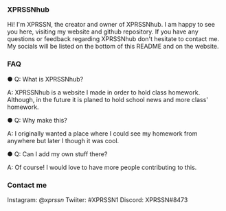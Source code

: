 ### XPRSSNhub

Hi! 
I'm XPRSSN, the creator and owner of XPRSSNhub.
I am happy to see you here, visiting my website and github repository. 
If you have any questions or feedback regarding XPRSSNhub don't hesitate to contact me.
My socials will be listed on the bottom of this README and on the website.

### FAQ
● Q: What is XPRSSNhub?

A: XPRSSNhub is a website I made in order to hold class homework. Although, in the future it is planed to hold school news and more class' homework.


● Q: Why make this?

A: I originally wanted a place where I could see my homework from anywhere but later I though it was cool.


● Q: Can I add my own stuff there?

A: Of course! I would love to have more people contributing to this.

### Contact me
Instagram: @_xprssn_
Twiiter: #XPRSSN1
Discord: XPRSSN#8473
